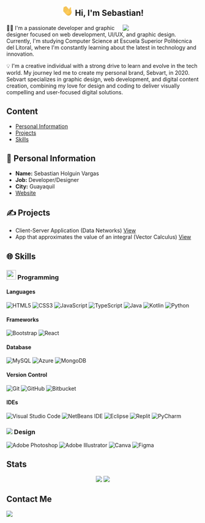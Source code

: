 <h2 align="center">
  <img alt="Hello" src="https://raw.githubusercontent.com/dev-akshat/archive/main/images/gifs/others/Hi.gif" width="29px"> 
  Hi, I'm Sebastian!
  
</h2>

<div >
  <img align="right" src="https://media.tenor.com/TCRFRR67pVkAAAAi/rebrnd-coding.gif" width="200px" height="auto">
  <p align="left">
    🧑‍💻 I'm a passionate developer and graphic designer focused on web development, UI/UX, and graphic design. Currently, I'm studying Computer Science at Escuela Superior Politécnica del Litoral, 
    where I'm constantly learning about the latest in technology and innovation.
     
  </p>
  <p align= "left">
    💡 I'm a creative individual with a strong drive to learn and evolve in the tech world. My journey led me to create my personal brand, Sebvart, in 2020. Sebvart specializes in graphic design, 
    web development, and digital content creation, combining my love for design and coding to deliver visually compelling and user-focused digital solutions.
  </p>
  
  
</div>

## Content 
* [Personal Information](#personal-information)
* [Projects](#proyectos)
* [Skills](#intereses)

## 👤 Personal Information
<div id="personal-information">
<ul>
  <li><strong>Name:</strong> Sebastian Holguin Vargas</li>
  <li><strong>Job:</strong> Developer/Designer</li>
  <li><strong>City:</strong> Guayaquil</li>
  <li><a href="https://sebhvarg.github.io/curriculum/">Website</a></li>
</ul>

</div>

## ✍️ Projects
* Client-Server Application (Data Networks) [View](https://github.com/Sebhvarg/AplicacionClienteServidor)
* App that approximates the value of an integral (Vector Calculus)  [View](https://github.com/Sebhvarg/IntegralAPK.git)
## 🌐 Skills
### <img src="https://media2.giphy.com/media/QssGEmpkyEOhBCb7e1/giphy.gif?cid=ecf05e47a0n3gi1bfqntqmob8g9aid1oyj2wr3ds3mg700bl&rid=giphy.gif" width="25px" height="25px"> Programming
#### Languages
![HTML5](https://img.shields.io/badge/html5-%23E34F26.svg?style=for-the-badge&logo=html5&logoColor=white)
![CSS3](https://img.shields.io/badge/css3-%231572B6.svg?style=for-the-badge&logo=css3&logoColor=white)
![JavaScript](https://img.shields.io/badge/javascript-%23323330.svg?style=for-the-badge&logo=javascript&logoColor=%23F7DF1E)
![TypeScript](https://img.shields.io/badge/typescript-%23007ACC.svg?style=for-the-badge&logo=typescript&logoColor=white)
![Java](https://img.shields.io/badge/java-%23ED8B00.svg?style=for-the-badge&logo=openjdk&logoColor=white)
![Kotlin](https://img.shields.io/badge/kotlin-%237F52FF.svg?style=for-the-badge&logo=kotlin&logoColor=white)
![Python](https://img.shields.io/badge/python-3670A0?style=for-the-badge&logo=python&logoColor=ffdd54)
#### Frameworks
![Bootstrap](https://img.shields.io/badge/bootstrap-%238511FA.svg?style=for-the-badge&logo=bootstrap&logoColor=white)
![React](https://img.shields.io/badge/react-%2320232a.svg?style=for-the-badge&logo=react&logoColor=%2361DAFB)

#### Database
![MySQL](https://img.shields.io/badge/mysql-4479A1.svg?style=for-the-badge&logo=mysql&logoColor=white)
![Azure](https://img.shields.io/badge/azure-%230072C6.svg?style=for-the-badge&logo=microsoftazure&logoColor=white)
![MongoDB](https://img.shields.io/badge/MongoDB-%234ea94b.svg?style=for-the-badge&logo=mongodb&logoColor=white)


#### Version Control
![Git](https://img.shields.io/badge/git-%23F05033.svg?style=for-the-badge&logo=git&logoColor=white)
![GitHub](https://img.shields.io/badge/github-%23121011.svg?style=for-the-badge&logo=github&logoColor=white)
![Bitbucket](https://img.shields.io/badge/bitbucket-%230047B3.svg?style=for-the-badge&logo=bitbucket&logoColor=white)

#### IDEs

![Visual Studio Code](https://img.shields.io/badge/Visual%20Studio%20Code-0078d7.svg?style=for-the-badge&logo=visual-studio-code&logoColor=white)
![NetBeans IDE](https://img.shields.io/badge/NetBeansIDE-1B6AC6.svg?style=for-the-badge&logo=apache-netbeans-ide&logoColor=white)
![Eclipse](https://img.shields.io/badge/Eclipse-FE7A16.svg?style=for-the-badge&logo=Eclipse&logoColor=white)
![Replit](https://img.shields.io/badge/Replit-DD1200?style=for-the-badge&logo=Replit&logoColor=white)
![PyCharm](https://img.shields.io/badge/pycharm-143?style=for-the-badge&logo=pycharm&logoColor=black&color=black&labelColor=green)
<br />

### <img src="https://media.tenor.com/OcX8ZUgXRHEAAAAi/paint-brush-inanimate-insanity.gif" width="25px" height="auto">  Design
![Adobe Photoshop](https://img.shields.io/badge/adobe%20photoshop-%2331A8FF.svg?style=for-the-badge&logo=adobe%20photoshop&logoColor=white) ![Adobe Illustrator](https://img.shields.io/badge/adobe%20illustrator-%23FF9A00.svg?style=for-the-badge&logo=adobe%20illustrator&logoColor=white) 
![Canva](https://img.shields.io/badge/Canva-%2300C4CC.svg?style=for-the-badge&logo=Canva&logoColor=white)
![Figma](https://img.shields.io/badge/figma-%23F24E1E.svg?style=for-the-badge&logo=figma&logoColor=white)
## Stats
<div align="center">

[![](https://github-readme-stats.vercel.app/api?username=sebhvarg&show_icons=true&theme=tokyonight&hide_border=true&locale=en)](https://github.com/Sebhvarg)
[![](https://github-readme-streak-stats.herokuapp.com/?user=sebhvarg&theme=material-palenight)](https://github.com/Sebhvarg)
</div>

## Contact Me
<a href="https://www.linkedin.com/in/sebastian-holg16/" target ="_blank">
<img src="https://img.shields.io/badge/linkedin-%230077B5.svg?style=for-the-badge&logo=linkedin&logoColor=white" >
</a>
